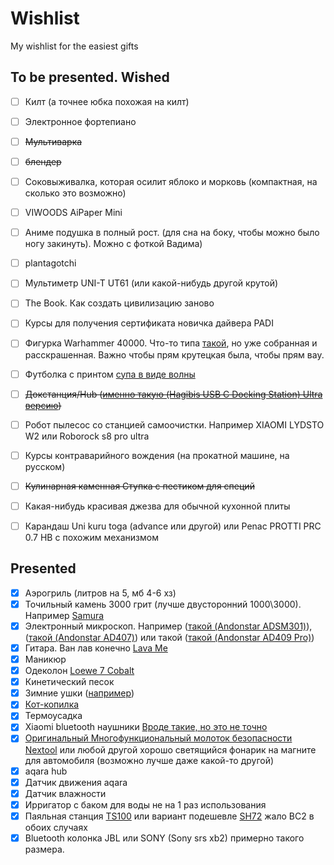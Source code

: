 # Wishlist
My wishlist for the easiest gifts


## To be presented. Wished

- [ ] Килт (а точнее юбка похожая на килт)
- [ ] Электронное фортепиано
- [ ] ~~Мультиварка~~
- [ ] ~~блендер~~
- [ ] Соковыживалка, которая осилит яблоко и морковь (компактная, на сколько это возможно)
- [ ] VIWOODS AiPaper Mini
- [ ] Аниме подушка в полный рост. (для сна на боку, чтобы можно было ногу закинуть). Можно с фоткой Вадима)
- [ ] plantagotchi
- [ ] Мультиметр UNI-T UT61 (или какой-нибудь другой крутой)
- [ ] The Book. Как создать цивилизацию заново
- [ ] Курсы для получения сертификата новичка дайвера PADI
- [ ] Фигурка Warhammer 40000. Что-то типа [такой](https://www.warhammer.com/es-ES/shop/Flash-Gitz), но уже собранная и расскрашенная. Важно чтобы прям крутецкая была, чтобы прям вау.
- [ ] Футболка с принтом [супа в виде волны](https://www.dropbox.com/s/crjnr6ab6ziew0w/product_166813_0_0_0.jpg?dl=0)
- [ ] ~~Докстанция/Hub ([именно такую (Hagibis USB C Docking Station) Ultra версию](https://www.aliexpress.com/item/1005004316858924.html))~~
- [ ] Робот пылесос со станцией самоочистки. Например XIAOMI LYDSTO W2 или Roborock s8 pro ultra
- [ ] Курсы контраварийного вождения (на прокатной машине, на русском)
- [ ] ~~Кулинарная каменная Ступка с пестиком для специй~~
- [ ] Какая-нибудь красивая джезва для обычной кухонной плиты
- [ ] Карандаш Uni kuru toga (advance или другой) или Penac PROTTI PRC 0.7 НВ с похожим механизмом


## Presented

- [x] Аэрогриль (литров на 5, мб 4-6 хз)
- [x] Точильный камень 3000 грит (лучше двусторонний 1000\3000). Например [Samura](https://www.samura.ru/catalog/aksessuary_samura/kamni_tochilnye/kombinirovannye/scs_1300m/)
- [x] Электронный микроскоп. Например ([такой (Andonstar ADSM301)](https://www.aliexpress.com/item/32854690111.html)), ([такой (Andonstar AD407)](https://www.aliexpress.com/item/4000026193895.html)) или такой ([такой (Andonstar AD409 Pro)](https://www.aliexpress.us/item/1005004829335320.html))
- [x] Гитара. Ван лав конечно [Lava Me](https://www.lavamusic.com/pt) 
- [x] Маникюр
- [x] Одеколон [Loewe 7 Cobalt](https://www.kuantokusta.pt/p/3453646/loewe-7-cobalt-pour-homme-eau-de-parfum-50ml)
- [x] Кинетический песок
- [x] Зимние ушки ([например](https://ushkin-magazin.ru/catalog/modeli_180s_man/))
- [x] [Кот-копилка](https://totoro-shop.ru/toilet-paper-holder-24)
- [x] Термоусадка
- [x] Xiaomi bluetooth наушники [Вроде такие, но это не точно](https://market.yandex.ru/product--besprovodnye-naushniki-xiaomi-mi-true-wireless-earbuds-basic-s/771379005)
- [x] [Оригинальный Многофункциональный молоток безопасности Nextool](https://aliexpress.ru/item/1005001483059623.html) или любой другой хорошо светящийся фонарик на магните для автомобиля (возможно лучше даже какой-то другой)
- [x] aqara hub
- [x] Датчик движения aqara
- [x] Датчик влажности 
- [x] Ирригатор с баком для воды не на 1 раз использования
- [x] Паяльная станция [TS100](https://aliexpress.ru/item/32825753754.html) или вариант подешевле [SH72](https://aliexpress.ru/item/4000559692113.html) жало BC2 в обоих случаях
- [x] Bluetooth колонка JBL или SONY (Sony srs xb2) примерно такого размера.
